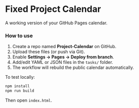 # Fixed Project Calendar

A working version of your GitHub Pages calendar.

### How to use
1. Create a repo named **Project-Calendar** on GitHub.
2. Upload these files (or push via Git).
3. Enable **Settings → Pages → Deploy from branch**.
4. Add/edit YAML or JSON files in the `tasks/` folder.
5. The workflow will rebuild the public calendar automatically.

To test locally:
```bash
npm install
npm run build
```
Then open `index.html`.
